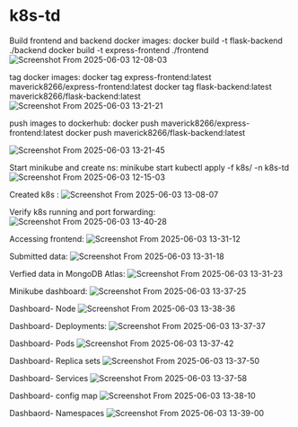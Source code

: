 # k8s-td

Build frontend and backend docker images:
docker build -t flask-backend ./backend
docker build -t express-frontend ./frontend
![Screenshot From 2025-06-03 12-08-03](https://github.com/user-attachments/assets/927cacb9-6a0d-4bc6-b7ff-dcb43058f990)

tag docker images:
docker tag express-frontend:latest maverick8266/express-frontend:latest
docker tag flask-backend:latest maverick8266/flask-backend:latest
![Screenshot From 2025-06-03 13-21-21](https://github.com/user-attachments/assets/c3d28d94-51d8-4358-8d11-f6a541c6327f)

push images to dockerhub:
docker push maverick8266/express-frontend:latest
docker push maverick8266/flask-backend:latest

![Screenshot From 2025-06-03 13-21-45](https://github.com/user-attachments/assets/8ffe99e7-788d-4095-b137-8479b2e1c37f)


Start minikube and create ns:
minikube start
kubectl apply -f k8s/ -n k8s-td
![Screenshot From 2025-06-03 12-15-03](https://github.com/user-attachments/assets/84142e16-f660-4fcd-9cde-7038aa5dd83f)

Created k8s :
![Screenshot From 2025-06-03 13-08-07](https://github.com/user-attachments/assets/380e8aeb-2426-4e42-99c9-9cc6dc537886)

Verify k8s running and port forwarding:
![Screenshot From 2025-06-03 13-40-28](https://github.com/user-attachments/assets/1dfe0399-edd5-45a0-8e42-852018ff0971)

Accessing frontend:
![Screenshot From 2025-06-03 13-31-12](https://github.com/user-attachments/assets/cc81ae49-e535-4e3c-ba57-46f3ca721362)

Submitted data:
![Screenshot From 2025-06-03 13-31-18](https://github.com/user-attachments/assets/6cc376ba-d779-4037-9451-65a963e04eb5)

Verfied data in MongoDB Atlas:
![Screenshot From 2025-06-03 13-31-23](https://github.com/user-attachments/assets/07aab359-4467-447a-a385-dc55d2c1142a)

Minikube dashboard:
![Screenshot From 2025-06-03 13-37-25](https://github.com/user-attachments/assets/76223f2a-573f-4ece-a878-46f507b45f83)

Dashboard- Node
![Screenshot From 2025-06-03 13-38-36](https://github.com/user-attachments/assets/6961537f-662d-407a-bbd8-c86c17bded79)

Dashboard- Deployments:
![Screenshot From 2025-06-03 13-37-37](https://github.com/user-attachments/assets/7b86c08d-35b0-4f2d-8ef3-20605782cf83)

Dashboard- Pods
![Screenshot From 2025-06-03 13-37-42](https://github.com/user-attachments/assets/dc698a07-2d82-43d4-8af1-fa4ac578d6cb)

Dashboard- Replica sets
![Screenshot From 2025-06-03 13-37-50](https://github.com/user-attachments/assets/a717e784-422e-47bc-8831-18f5b2d64d11)

Dashboard- Services
![Screenshot From 2025-06-03 13-37-58](https://github.com/user-attachments/assets/95b5eb6a-db72-45cd-9fc7-e0d4aa31edaa)

Dashboard- config map
![Screenshot From 2025-06-03 13-38-10](https://github.com/user-attachments/assets/f5c44c98-8a76-46dc-947f-4c2364410854)

Dashbaord- Namespaces
![Screenshot From 2025-06-03 13-39-00](https://github.com/user-attachments/assets/ed775b1b-1b49-49a7-88de-12ec81cec7ec)











